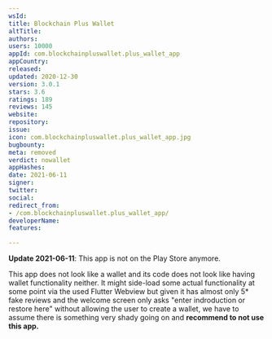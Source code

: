 ```yaml
---
wsId: 
title: Blockchain Plus Wallet
altTitle: 
authors: 
users: 10000
appId: com.blockchainpluswallet.plus_wallet_app
appCountry: 
released: 
updated: 2020-12-30
version: 3.0.1
stars: 3.6
ratings: 189
reviews: 145
website: 
repository: 
issue: 
icon: com.blockchainpluswallet.plus_wallet_app.jpg
bugbounty: 
meta: removed
verdict: nowallet
appHashes: 
date: 2021-06-11
signer: 
twitter: 
social: 
redirect_from:
- /com.blockchainpluswallet.plus_wallet_app/
developerName: 
features: 

---
```


**Update 2021-06-11**: This app is not on the Play Store anymore.

This app does not look like a wallet and its code does not look like having
wallet functionality neither. It might side-load some actual functionality at
some point via the used Flutter Webview but given it has almost only 5* fake
reviews and the welcome screen only asks "enter indroduction or restore here"
without allowing the user to create a wallet, we have to assume there is
something very shady going on and **recommend to not use this app.**
